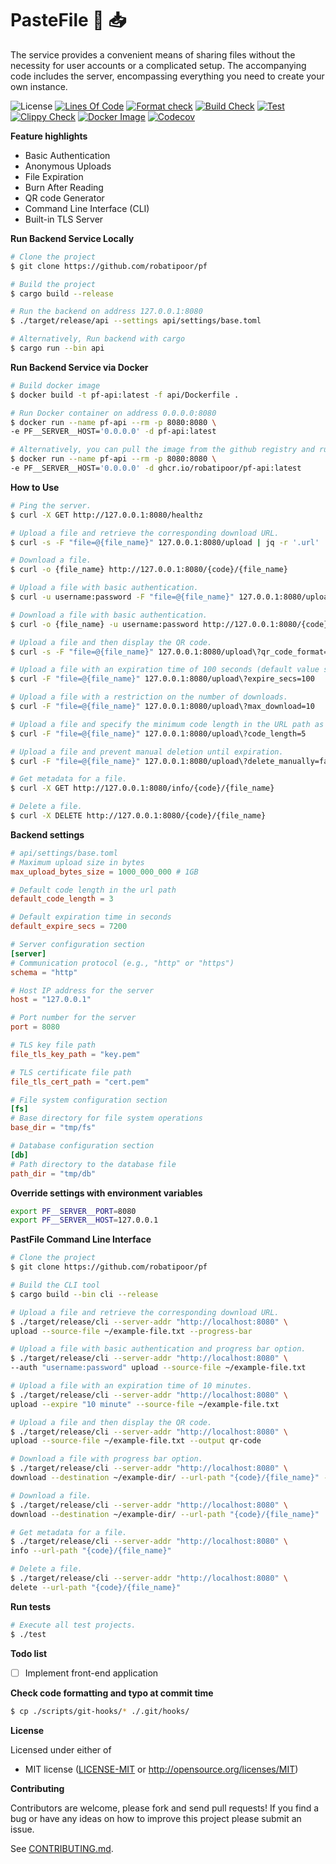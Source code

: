 # PasteFile 📁 📥
The service provides a convenient means of sharing files without the necessity for user accounts or a complicated setup. The accompanying code includes the server, encompassing everything you need to create your own instance.

![License](https://img.shields.io/github/license/robatipoor/pf)
[![Lines Of Code](https://tokei.rs/b1/github/robatipoor/pf?category=code)](https://github.com/robatipoor/pf)
[![Format check](https://github.com/robatipoor/pf/actions/workflows/code-formater.yml/badge.svg)](https://github.com/robatipoor/pf/actions/workflows/code-formater.yml)
[![Build Check](https://github.com/robatipoor/pf/actions/workflows/build-checker.yml/badge.svg)](https://github.com/robatipoor/pf/actions/workflows/build-checker.yml)
[![Test](https://github.com/robatipoor/pf/actions/workflows/test.yml/badge.svg)](https://github.com/robatipoor/pf/actions/workflows/test.yml)
[![Clippy Check](https://github.com/robatipoor/pf/actions/workflows/code-linter.yml/badge.svg)](https://github.com/robatipoor/pf/actions/workflows/code-linter.yml)
[![Docker Image](https://github.com/robatipoor/pf/actions/workflows/image-builder.yml/badge.svg)](https://github.com/robatipoor/pf/actions/workflows/image-builder.yml)
[![Codecov](https://codecov.io/gh/robatipoor/pf/branch/main/graph/badge.svg?token=BIMUKRJPE7)](https://codecov.io/gh/robatipoor/pf)

**Feature highlights**

* Basic Authentication
* Anonymous Uploads
* File Expiration
* Burn After Reading
* QR code Generator
* Command Line Interface (CLI)
* Built-in TLS Server

**Run Backend Service Locally**

```sh
# Clone the project
$ git clone https://github.com/robatipoor/pf

# Build the project
$ cargo build --release

# Run the backend on address 127.0.0.1:8080
$ ./target/release/api --settings api/settings/base.toml

# Alternatively, Run backend with cargo
$ cargo run --bin api
```
**Run Backend Service via Docker**

```sh
# Build docker image
$ docker build -t pf-api:latest -f api/Dockerfile .

# Run Docker container on address 0.0.0.0:8080
$ docker run --name pf-api --rm -p 8080:8080 \
-e PF__SERVER__HOST='0.0.0.0' -d pf-api:latest

# Alternatively, you can pull the image from the github registry and run container
$ docker run --name pf-api --rm -p 8080:8080 \
-e PF__SERVER__HOST='0.0.0.0' -d ghcr.io/robatipoor/pf-api:latest
```

**How to Use**

```sh
# Ping the server.
$ curl -X GET http://127.0.0.1:8080/healthz

# Upload a file and retrieve the corresponding download URL.
$ curl -s -F "file=@{file_name}" 127.0.0.1:8080/upload | jq -r '.url'

# Download a file.
$ curl -o {file_name} http://127.0.0.1:8080/{code}/{file_name}

# Upload a file with basic authentication.
$ curl -u username:password -F "file=@{file_name}" 127.0.0.1:8080/upload

# Download a file with basic authentication.
$ curl -o {file_name} -u username:password http://127.0.0.1:8080/{code}/{file_name}

# Upload a file and then display the QR code.
$ curl -s -F "file=@{file_name}" 127.0.0.1:8080/upload\?qr_code_format=text | jq -r '.qr_code' | base64 -d; echo

# Upload a file with an expiration time of 100 seconds (default value specified in settings file).
$ curl -F "file=@{file_name}" 127.0.0.1:8080/upload\?expire_secs=100

# Upload a file with a restriction on the number of downloads.
$ curl -F "file=@{file_name}" 127.0.0.1:8080/upload\?max_download=10

# Upload a file and specify the minimum code length in the URL path as 5 (default value specified in settings file).
$ curl -F "file=@{file_name}" 127.0.0.1:8080/upload\?code_length=5

# Upload a file and prevent manual deletion until expiration.
$ curl -F "file=@{file_name}" 127.0.0.1:8080/upload\?delete_manually=false

# Get metadata for a file.
$ curl -X GET http://127.0.0.1:8080/info/{code}/{file_name}

# Delete a file.
$ curl -X DELETE http://127.0.0.1:8080/{code}/{file_name}
```

**Backend settings**

```toml
# api/settings/base.toml
# Maximum upload size in bytes
max_upload_bytes_size = 1000_000_000 # 1GB

# Default code length in the url path
default_code_length = 3

# Default expiration time in seconds
default_expire_secs = 7200

# Server configuration section
[server]
# Communication protocol (e.g., "http" or "https")
schema = "http"

# Host IP address for the server
host = "127.0.0.1"

# Port number for the server
port = 8080

# TLS key file path
file_tls_key_path = "key.pem"

# TLS certificate file path
file_tls_cert_path = "cert.pem"

# File system configuration section
[fs]
# Base directory for file system operations
base_dir = "tmp/fs"

# Database configuration section
[db]
# Path directory to the database file
path_dir = "tmp/db"
```

**Override settings with environment variables**

```sh
export PF__SERVER__PORT=8080
export PF__SERVER__HOST=127.0.0.1
```

**PastFile Command Line Interface**

```sh
# Clone the project
$ git clone https://github.com/robatipoor/pf

# Build the CLI tool
$ cargo build --bin cli --release

# Upload a file and retrieve the corresponding download URL.
$ ./target/release/cli --server-addr "http://localhost:8080" \
upload --source-file ~/example-file.txt --progress-bar

# Upload a file with basic authentication and progress bar option.
$ ./target/release/cli --server-addr "http://localhost:8080" \
--auth "username:password" upload --source-file ~/example-file.txt

# Upload a file with an expiration time of 10 minutes.
$ ./target/release/cli --server-addr "http://localhost:8080" \
upload --expire "10 minute" --source-file ~/example-file.txt

# Upload a file and then display the QR code.
$ ./target/release/cli --server-addr "http://localhost:8080" \
upload --source-file ~/example-file.txt --output qr-code

# Download a file with progress bar option.
$ ./target/release/cli --server-addr "http://localhost:8080" \
download --destination ~/example-dir/ --url-path "{code}/{file_name}" --progress-bar

# Download a file.
$ ./target/release/cli --server-addr "http://localhost:8080" \
download --destination ~/example-dir/ --url-path "{code}/{file_name}"

# Get metadata for a file.
$ ./target/release/cli --server-addr "http://localhost:8080" \
info --url-path "{code}/{file_name}"

# Delete a file.
$ ./target/release/cli --server-addr "http://localhost:8080" \
delete --url-path "{code}/{file_name}"

```

**Run tests**
```sh
# Execute all test projects.
$ ./test
```

**Todo list**

- [ ] Implement front-end application

**Check code formatting and typo at commit time**

```sh
$ cp ./scripts/git-hooks/* ./.git/hooks/
```

**License**

Licensed under either of

 * MIT license
   ([LICENSE-MIT](LICENSE) or http://opensource.org/licenses/MIT)

**Contributing**

Contributors are welcome, please fork and send pull requests! If you find a bug
or have any ideas on how to improve this project please submit an issue.

See [CONTRIBUTING.md](CONTRIBUTING.md).
